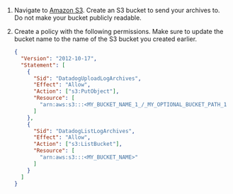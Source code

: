 1. Navigate to [Amazon S3][101]. Create an S3 bucket to send your archives to. Do not make your bucket publicly readable.

2. Create a policy with the following permissions. Make sure to update the bucket name to the name of the S3 bucket you created earlier.
    ```json
    {
      "Version": "2012-10-17",
      "Statement": [
        {
          "Sid": "DatadogUploadLogArchives",
          "Effect": "Allow",
          "Action": ["s3:PutObject"],
          "Resource": [
            "arn:aws:s3:::<MY_BUCKET_NAME_1_/_MY_OPTIONAL_BUCKET_PATH_1>/*",
          ]
        },
        {
          "Sid": "DatadogListLogArchives",
          "Effect": "Allow",
          "Action": ["s3:ListBucket"],
          "Resource": [
            "arn:aws:s3:::<MY_BUCKET_NAME>"
          ]
        }
      ]
    }
    ```
[101]: https://s3.console.aws.amazon.com/s3/